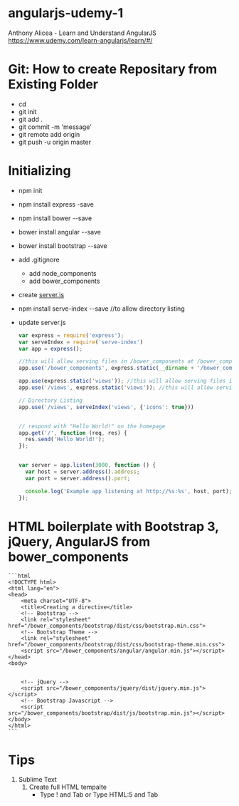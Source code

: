 # angularjs-udemy-1
Anthony Alicea - Learn and Understand AngularJS  
https://www.udemy.com/learn-angularjs/learn/#/

# Git: How to create Repositary from Existing Folder
- cd <localdir>
- git init
- git add .
- git commit -m 'message'
- git remote add origin <url>
- git push -u origin master


# Initializing
- npm init
- npm install express -save
- npm install bower --save

- bower install angular --save
- bower install bootstrap --save
- add .gitignore
    - add node_components
    - add bower_components
- create [server.js](http://expressjs.com/starter/hello-world.html)
- npm install serve-index --save //to allow directory listing
- update server.js 
	```javascript
	var express = require('express');
	var serveIndex = require('serve-index')
	var app = express();

	//this will allow serving files in /bower_components at /bower_components
	app.use('/bower_components', express.static(__dirname + '/bower_components'));

	app.use(express.static('views')); //this will allow serving files in /views at /
	app.use('/views', express.static('views')); //this will allow serving files in /views at /views

	// Directory Listing 
	app.use('/views', serveIndex('views', {'icons': true}))


	// respond with "Hello World!" on the homepage
	app.get('/', function (req, res) {
	  res.send('Hello World!');
	});


	var server = app.listen(3000, function () {
	  var host = server.address().address;
	  var port = server.address().port;

	  console.log('Example app listening at http://%s:%s', host, port);
	});
	```

# HTML boilerplate with Bootstrap 3, jQuery, AngularJS from bower_components
	```html
	<!DOCTYPE html>
	<html lang="en">
	<head>
		<meta charset="UTF-8">
		<title>Creating a directive</title>
		<!-- Bootstrap -->
		<link rel="stylesheet" href="/bower_components/bootstrap/dist/css/bootstrap.min.css">
		<!-- Bootstrap Theme -->
		<link rel="stylesheet" href="/bower_components/bootstrap/dist/css/bootstrap-theme.min.css">
		<script src="/bower_components/angular/angular.min.js"></script>
	</head>
	<body>
		

		<!-- jQuery -->
		<script src="/bower_components/jquery/dist/jquery.min.js"></script>
		<!-- Bootstrap Javascript -->
		<script src="/bower_components/bootstrap/dist/js/bootstrap.min.js"></script>
	</body>
	</html>	
	```

# Tips
1. Sublime Text
	1. Create full HTML tempalte
		- Type ! and Tab or Type HTML:5 and Tab
